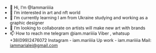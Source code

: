 - 👋 Hi, I’m @Iammariiiia
- 👀 I’m interested in art and nft world
- 🌱 I’m currently learning I am from Ukraine studying and working as a graphic designer
- 💞️ I’m looking to collaborate on artists will make new art with brands 
- 📫 How to reach me telegram @iam.mariiiia 
Viber , whatsup +38(099)2476072 
Instagram - iam.mariiiia 
Up work - iam.mariiiia
Mail: iammarialei@gmail.com

<!---
Iammariiiia/Iammariiiia is a ✨ special ✨ repository because its `README.md` (this file) appears on your GitHub profile.
You can click the Preview link to take a look at your changes.
--->
